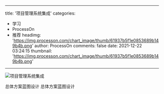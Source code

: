 
---
title: '项目管理系统集成'
categories: 
 - 学习
 - ProcessOn
 - 推荐
headimg: 'https://img.processon.com/chart_image/thumb/61937b5f1e0853689b149b4b.png'
author: ProcessOn
comments: false
date: 2021-12-22 03:24:15
thumbnail: 'https://img.processon.com/chart_image/thumb/61937b5f1e0853689b149b4b.png'
---

<div>   
<img class="thumb" alt="项目管理系统集成" src="https://img.processon.com/chart_image/thumb/61937b5f1e0853689b149b4b.png" referrerpolicy="no-referrer">
<p>总体方案蓝图设计 总体方案蓝图设计</p>  
</div>
            
